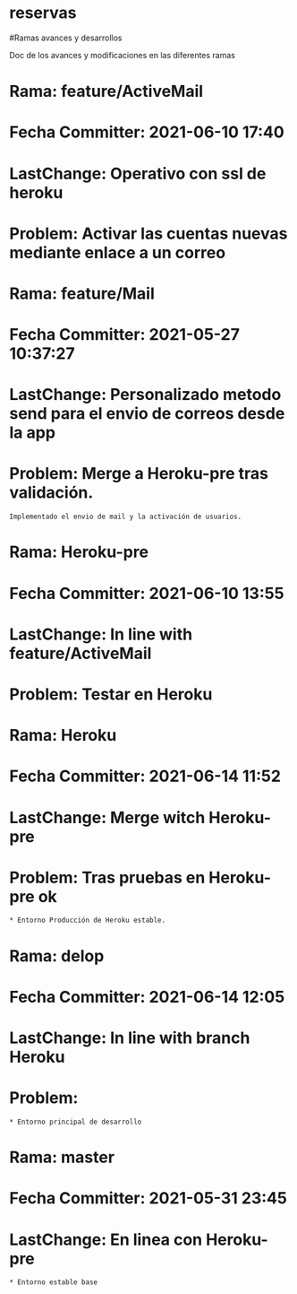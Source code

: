# reservas


#Ramas avances y desarrollos

Doc de los avances y modificaciones en las diferentes ramas

# Rama: feature/ActiveMail
# Fecha Committer: 2021-06-10 17:40
# LastChange: Operativo con ssl de heroku
# Problem: Activar las cuentas nuevas mediante enlace a un correo
	

# Rama: feature/Mail
# Fecha Committer: 2021-05-27 10:37:27
# LastChange: Personalizado metodo send para el envio de correos desde la app
# Problem: Merge a Heroku-pre tras validación.
	Implementado el envio de mail y la activación de usuarios.
	
# Rama: Heroku-pre
# Fecha Committer: 2021-06-10 13:55
# LastChange: In line with feature/ActiveMail
# Problem: Testar en Heroku
	

# Rama: Heroku
# Fecha Committer: 2021-06-14 11:52
# LastChange: Merge witch Heroku-pre
# Problem: Tras pruebas en Heroku-pre ok
	* Entorno Producción de Heroku estable.
	
	
# Rama: delop
# Fecha Committer: 2021-06-14 12:05
# LastChange: In line with branch Heroku
# Problem:
	* Entorno principal de desarrollo
	
# Rama: master
# Fecha Committer: 2021-05-31 23:45
# LastChange: En linea con Heroku-pre
	* Entorno estable base